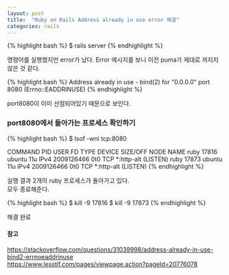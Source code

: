 ```yaml
---
layout: post
title:  "Ruby on Rails Address already in use error 해결"
categories: rails
---
```

{% highlight bash %}
$ rails server
{% endhighlight %}

명령어를 실행했지만 error가 났다. Error 메시지를 보니 이전 puma가 제대로 꺼지지 않은 것 같다.<br />

{% highlight bash %}
Address already in use - bind(2) for "0.0.0.0" port 8080 (Errno::EADDRINUSE)
{% endhighlight %}

port8080이 이미 선점되어있기 때문으로 보인다.<br />

### port8080에서 돌아가는 프로세스 확인하기

{% highlight bash %}
$ lsof -wni tcp:8080

COMMAND   PID   USER   FD   TYPE     DEVICE SIZE/OFF NODE NAME
ruby    17816 ubuntu   11u  IPv4 2009126466      0t0  TCP *:http-alt (LISTEN)
ruby    17873 ubuntu   11u  IPv4 2009126466      0t0  TCP *:http-alt (LISTEN)
{% endhighlight %}

실행 결과 2개의 ruby 프로세스가 돌아가고 있다.<br>
모두 종료해준다.<br>

{% highlight bash %}
$ kill -9 17816
$ kill -9 17873
{% endhighlight %}

해결 완료

#### 참고
<https://stackoverflow.com/questions/31039998/address-already-in-use-bind2-errnoeaddrinuse><br />
<https://www.lesstif.com/pages/viewpage.action?pageId=20776078>
